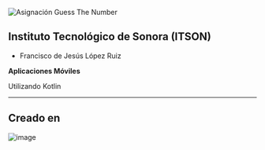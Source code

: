 ![Asignación Guess The Number](https://github.com/user-attachments/assets/a3c189f3-bd32-49cf-92f2-c77d92e56dc5)





## Instituto Tecnológico de Sonora (ITSON)

- Francisco de Jesús López Ruiz 

**Aplicaciones Móviles**

Utilizando Kotlin

---
## Creado en

![image](https://github.com/user-attachments/assets/09b39d8d-fb36-4ab9-9d69-d3c54a00fb90)
